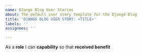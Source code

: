 ```yaml
---
name: DJango Blog User Stories
about: The default user story template for the Django Blog
title: 'DJANGO BLOG USER STORY: <TITLE>'
labels: ''
assignees: ''

---
```


As a **role** I can **capability** so that **received benefit**

